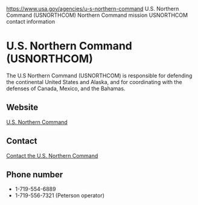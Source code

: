 

https://www.usa.gov/agencies/u-s-northern-command
U.S. Northern Command (USNORTHCOM)
Northern Command mission
USNORTHCOM contact information

U.S. Northern Command  
(USNORTHCOM)  
==================================

The U.S Northern Command (USNORTHCOM) is responsible for defending the continental United States and Alaska, and for coordinating with the defenses of Canada, Mexico, and the Bahamas.

Website  
-------

[U.S. Northern Command](https://www.northcom.mil/)

Contact  
-------

[Contact the U.S. Northern Command](https://www.northcom.mil/Contact.aspx)

Phone number  
------------

* 1-719-554-6889  
* 1-719-556-7321 (Peterson operator)
